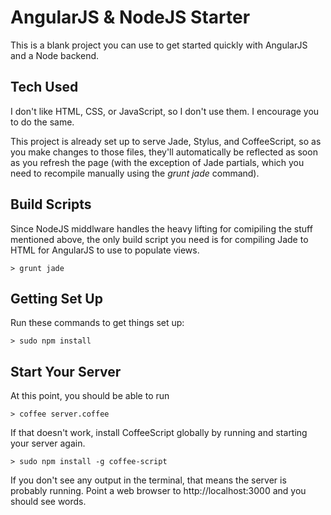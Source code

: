 AngularJS & NodeJS Starter
========
This is a blank project you can use to get started quickly with AngularJS
and a Node backend.

## Tech Used
I don't like HTML, CSS, or JavaScript, so I don't use them. I encourage you
to do the same.

This project is already set up to serve Jade, Stylus, and CoffeeScript, so
as you make changes to those files, they'll automatically be reflected as
soon as you refresh the page (with the exception of Jade partials, which you
need to recompile manually using the *grunt jade* command).


## Build Scripts
Since NodeJS middlware handles the heavy lifting for comipiling the stuff
mentioned above, the only build script you need is for compiling Jade
to HTML for AngularJS to use to populate views.

```
> grunt jade
```


## Getting Set Up
Run these commands to get things set up:

```
> sudo npm install
```

## Start Your Server
At this point, you should be able to run

```
> coffee server.coffee
```

If that doesn't work, install CoffeeScript globally by running and 
starting your server again.

```
> sudo npm install -g coffee-script
```

If you don't see any output in the terminal, that means the server is probably
running. Point a web browser to http://localhost:3000 and you should see words.
